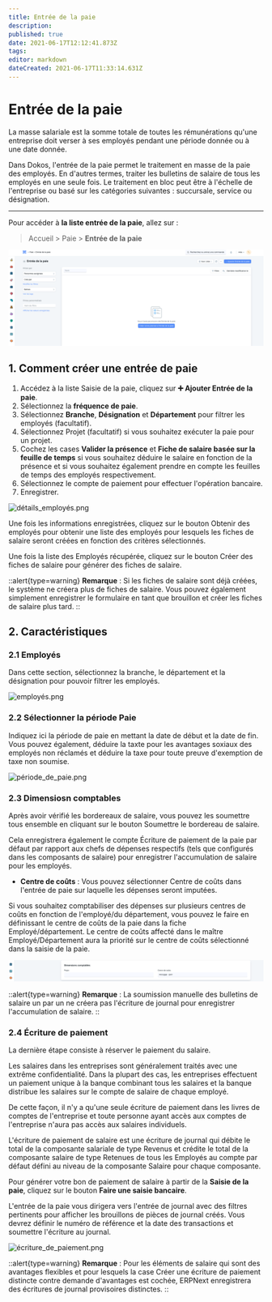 ```yaml
---
title: Entrée de la paie
description: 
published: true
date: 2021-06-17T12:12:41.873Z
tags: 
editor: markdown
dateCreated: 2021-06-17T11:33:14.631Z
---
```


# Entrée de la paie

La masse salariale est la somme totale de toutes les rémunérations qu'une entreprise doit verser à ses employés pendant une période donnée ou à une date donnée.

Dans Dokos, l'entrée de la paie permet le traitement en masse de la paie des employés. En d'autres termes, traiter les bulletins de salaire de tous les employés en une seule fois. Le traitement en bloc peut être à l'échelle de l'entreprise ou basé sur les catégories suivantes : succursale, service ou désignation.

---

Pour accéder à **la liste entrée de la paie**, allez sur :

> Accueil > Paie > **Entrée de la paie**

![liste_.png](/content/payroll/payroll-entry/liste_.png)

## 1. Comment créer une entrée de paie

1. Accédez à la liste Saisie de la paie, cliquez sur **:heavy_plus_sign: Ajouter Entrée de la paie**.
2. Sélectionnez la **fréquence de paie**.
3. Sélectionnez **Branche**, **Désignation** et **Département** pour filtrer les employés (facultatif).
4. Sélectionnez Projet (facultatif) si vous souhaitez exécuter la paie pour un projet.
5. Cochez les cases **Valider la présence** et **Fiche de salaire basée sur la feuille de temps** si vous souhaitez déduire le salaire en fonction de la présence et si vous souhaitez également prendre en compte les feuilles de temps des employés respectivement.
6. Sélectionnez le compte de paiement pour effectuer l'opération bancaire.
7. Enregistrer.

![détails_employés.png](/content/payroll/payroll-entry/détails_employés.png)

Une fois les informations enregistrées, cliquez sur le bouton Obtenir des employés pour obtenir une liste des employés pour lesquels les fiches de salaire seront créées en fonction des critères sélectionnés.

Une fois la liste des Employés récupérée, cliquez sur le bouton Créer des fiches de salaire pour générer des fiches de salaire.

::alert{type=warning}
**Remarque** : Si les fiches de salaire sont déjà créées, le système ne créera plus de fiches de salaire. Vous pouvez également simplement enregistrer le formulaire en tant que brouillon et créer les fiches de salaire plus tard.
::

## 2. Caractéristiques

### 2.1 Employés

Dans cette section, sélectionnez la branche, le département et la désignation pour pouvoir filtrer les employés.

![employés.png](/content/payroll/payroll-entry/employés.png)

### 2.2 Sélectionner la période Paie

Indiquez ici la période de paie en mettant la date de début et la date de fin. Vous pouvez également, déduire la taxte pour les avantages soxiaux des employés non réclamés et déduire la taxe pour toute preuve d'exemption de taxe non soumise.

![période_de_paie.png](/content/payroll/payroll-entry/période_de_paie.png)

### 2.3 Dimensiosn comptables

Après avoir vérifié les bordereaux de salaire, vous pouvez les soumettre tous ensemble en cliquant sur le bouton Soumettre le bordereau de salaire.

Cela enregistrera également le compte Écriture de paiement de la paie par défaut par rapport aux chefs de dépenses respectifs (tels que configurés dans les composants de salaire) pour enregistrer l'accumulation de salaire pour les employés.

- **Centre de coûts** : Vous pouvez sélectionner Centre de coûts dans l'entrée de paie sur laquelle les dépenses seront imputées.

Si vous souhaitez comptabiliser des dépenses sur plusieurs centres de coûts en fonction de l'employé/du département, vous pouvez le faire en définissant le centre de coûts de la paie dans la fiche Employé/département. Le centre de coûts affecté dans le maître Employé/Département aura la priorité sur le centre de coûts sélectionné dans la saisie de la paie.

![dimensions_comptables.png](/content/payroll/payroll-entry/dimensions_comptables.png)

::alert{type=warning}
**Remarque** : La soumission manuelle des bulletins de salaire un par un ne créera pas l'écriture de journal pour enregistrer l'accumulation de salaire.
::

### 2.4 Écriture de paiement

La dernière étape consiste à réserver le paiement du salaire.

Les salaires dans les entreprises sont généralement traités avec une extrême confidentialité. Dans la plupart des cas, les entreprises effectuent un paiement unique à la banque combinant tous les salaires et la banque distribue les salaires sur le compte de salaire de chaque employé.

De cette façon, il n'y a qu'une seule écriture de paiement dans les livres de comptes de l'entreprise et toute personne ayant accès aux comptes de l'entreprise n'aura pas accès aux salaires individuels.

L'écriture de paiement de salaire est une écriture de journal qui débite le total de la composante salariale de type Revenus et crédite le total de la composante salaire de type Retenues de tous les Employés au compte par défaut défini au niveau de la composante Salaire pour chaque composante.

Pour générer votre bon de paiement de salaire à partir de la **Saisie de la paie**, cliquez sur le bouton **Faire une saisie bancaire**.

L'entrée de la paie vous dirigera vers l'entrée de journal avec des filtres pertinents pour afficher les brouillons de pièces de journal créés. Vous devrez définir le numéro de référence et la date des transactions et soumettre l'écriture au journal.

![écriture_de_paiement.png](/content/payroll/payroll-entry/écriture_de_paiement.png)

::alert{type=warning}
**Remarque** : Pour les éléments de salaire qui sont des avantages flexibles et pour lesquels la case Créer une écriture de paiement distincte contre demande d'avantages est cochée, ERPNext enregistrera des écritures de journal provisoires distinctes.
::
